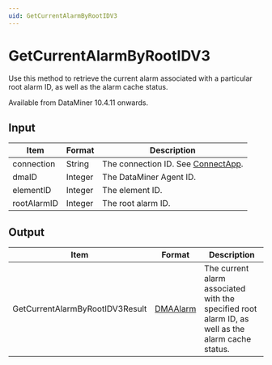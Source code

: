 ```yaml
---
uid: GetCurrentAlarmByRootIDV3
---
```


# GetCurrentAlarmByRootIDV3

Use this method to retrieve the current alarm associated with a particular root alarm ID, as well as the alarm cache status.

Available from DataMiner 10.4.11 onwards.

## Input

| Item        | Format  | Description                                           |
|-------------|---------|-------------------------------------------------------|
| connection  | String  | The connection ID. See [ConnectApp](xref:ConnectApp). |
| dmaID       | Integer | The DataMiner Agent ID.                               |
| elementID   | Integer | The element ID.                                       |
| rootAlarmID | Integer | The root alarm ID.                                    |

## Output

| Item | Format | Description |
|--|--|--|
| GetCurrentAlarmByRootIDV3Result | [DMAAlarm](xref:DMAAlarm) | The current alarm associated with the specified root alarm ID, as well as the alarm cache status. |

